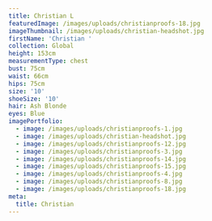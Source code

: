 ```yaml
---
title: Christian L
featuredImage: /images/uploads/christianproofs-18.jpg
imageThumbnail: /images/uploads/christian-headshot.jpg
firstName: 'Christian '
collection: Global
height: 153cm
measurementType: chest
bust: 75cm
waist: 66cm
hips: 75cm
size: '10'
shoeSize: '10'
hair: Ash Blonde
eyes: Blue
imagePortfolio:
  - image: /images/uploads/christianproofs-1.jpg
  - image: /images/uploads/christian-headshot.jpg
  - image: /images/uploads/christianproofs-12.jpg
  - image: /images/uploads/christianproofs-3.jpg
  - image: /images/uploads/christianproofs-14.jpg
  - image: /images/uploads/christianproofs-15.jpg
  - image: /images/uploads/christianproofs-4.jpg
  - image: /images/uploads/christianproofs-8.jpg
  - image: /images/uploads/christianproofs-18.jpg
meta:
  title: Christian
---
```


